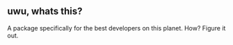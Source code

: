 ## uwu, whats this?

A package specifically for the best developers on this planet. How? Figure it out.
